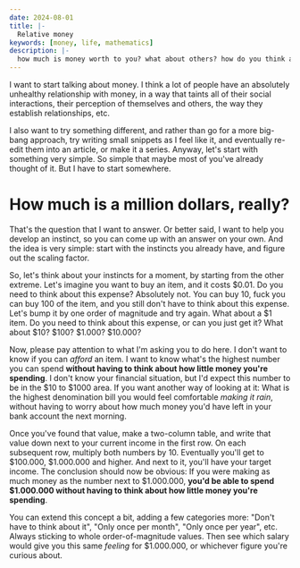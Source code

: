 ```yaml
---
date: 2024-08-01
title: |-
  Relative money
keywords: [money, life, mathematics]
description: |-
  how much is money worth to you? what about others? how do you think about it? let's talk.
---
```


I want to start talking about money. I think a lot of people have an absolutely unhealthy relationship with money, in a way that taints all of their social interactions, their perception of themselves and others, the way they establish relationships, etc.

I also want to try something different, and rather than go for a more big-bang approach, try writing small snippets as I feel like it, and eventually re-edit them into an article, or make it a series. Anyway, let's start with something very simple. So simple that maybe most of you've already thought of it. But I have to start somewhere.

# How much is a million dollars, really?

That's the question that I want to answer. Or better said, I want to help you develop an instinct, so you can come up with an answer on your own. And the idea is very simple: start with the instincts you already have, and figure out the scaling factor.

So, let's think about your instincts for a moment, by starting from the other extreme. Let's imagine you want to buy an item, and it costs $0.01. Do you need to think about this expense? Absolutely not. You can buy 10, fuck you can buy 100 of the item, and you still don't have to think about this expense. Let's bump it by one order of magnitude and try again. What about a $1 item. Do you need to think about this expense, or can you just get it? What about $10? $100? $1.000? $10.000?

Now, please pay attention to what I'm asking you to do here. I don't want to know if you can _afford_ an item. I want to know what's the highest number you can spend **without having to think about how little money you're spending**. I don't know your financial situation, but I'd expect this number to be in the $10 to $1000 area. If you want another way of looking at it: What is the highest denomination bill you would feel comfortable _making it rain_, without having to worry about how much money you'd have left in your bank account the next morning.

Once you've found that value, make a two-column table, and write that value down next to your current income in the first row. On each subsequent row, multiply both numbers by 10. Eventually you'll get to $100.000, $1.000.000 and higher. And next to it, you'll have your target income. The conclusion should now be obvious: If you were making as much money as the number next to $1.000.000, **you'd be able to spend $1.000.000 without having to think about how little money you're spending**.

You can extend this concept a bit, adding a few categories more: "Don't have to think about it", "Only once per month", "Only once per year", etc. Always sticking to whole order-of-magnitude values. Then see which salary would give you this same _feeling_ for $1.000.000, or whichever figure you're curious about.
